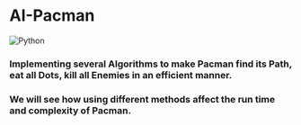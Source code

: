 # AI-Pacman
![Python](https://img.shields.io/badge/python-3670A0?style=for-the-badge&logo=python&logoColor=ffdd54)


### Implementing several Algorithms to make Pacman find its Path, eat all Dots, kill all Enemies in an efficient manner. 
### We will see how using different methods affect the run time and complexity of Pacman. 
